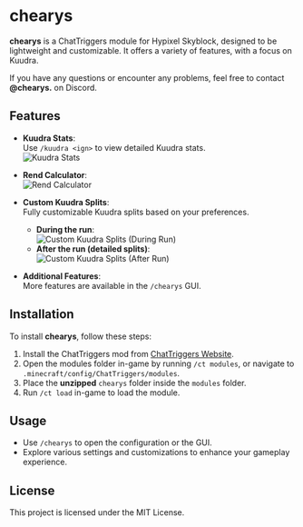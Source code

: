 # chearys

**chearys** is a ChatTriggers module for Hypixel Skyblock, designed to be lightweight and customizable. It offers a variety of features, with a focus on Kuudra.

If you have any questions or encounter any problems, feel free to contact **@chearys.** on Discord.

## Features

- **Kuudra Stats**:  
  Use `/kuudra <ign>` to view detailed Kuudra stats.  
  ![Kuudra Stats](https://i.imgur.com/kMy1H4s.png)

- **Rend Calculator**:  
  ![Rend Calculator](https://i.imgur.com/b3AJdhr.png)

- **Custom Kuudra Splits**:  
  Fully customizable Kuudra splits based on your preferences.  
  - **During the run**:  
    ![Custom Kuudra Splits (During Run)](https://i.imgur.com/7XehIkn.png)
  - **After the run (detailed splits)**:  
    ![Custom Kuudra Splits (After Run)](https://i.imgur.com/eKmkd0S.png)

- **Additional Features**:  
  More features are available in the `/chearys` GUI.

## Installation

To install **chearys**, follow these steps:

1. Install the ChatTriggers mod from [ChatTriggers Website](https://www.chattriggers.com).
2. Open the modules folder in-game by running `/ct modules`, or navigate to `.minecraft/config/ChatTriggers/modules`.
3. Place the **unzipped** `chearys` folder inside the `modules` folder.
4. Run `/ct load` in-game to load the module.

## Usage

- Use `/chearys` to open the configuration or the GUI.
- Explore various settings and customizations to enhance your gameplay experience.

## License

This project is licensed under the MIT License.
